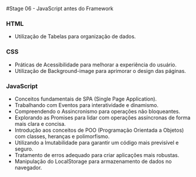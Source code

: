 #Stage 06 - JavaScript antes do Framework

### HTML
- Utilização de Tabelas para organização de dados.
### CSS
- Práticas de Acessibilidade para melhorar a experiência do usuário.
- Utilização de Background-image para aprimorar o design das páginas.
### JavaScript
- Conceitos fundamentais de SPA (Single Page Application).
- Trabalhando com Eventos para interatividade e dinamismo.
- Compreendendo o Assincronismo para operações não bloqueantes.
- Explorando as Promises para lidar com operações assíncronas de forma mais clara e concisa.
- Introdução aos conceitos de POO (Programação Orientada a Objetos) com classes, heranças e polimorfismo.
- Utilizando a Imutabilidade para garantir um código mais previsível e seguro.
- Tratamento de erros adequado para criar aplicações mais robustas.
- Manipulação do LocalStorage para armazenamento de dados no navegador.


